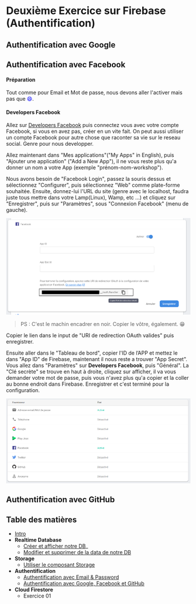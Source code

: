 # Deuxième Exercice sur Firebase (Authentification)

## Authentification avec Google

## Authentification avec Facebook

#### Préparation
Tout comme pour Email et Mot de passe, nous devons aller l'activer mais pas que <span style="color:blue">:smile:</span>.

#### Developers Facebook
Allez sur <a href="https://developers.facebook.com/" target="_blank">Developers Facebook</a> puis connectez vous avec votre compte Facebook, si vous en avez pas, créer en un vite fait. On peut aussi utiliser un compte Facebook pour autre chose que raconter sa vie sur le reseau social. Genre pour nous developper.

Allez maintenant dans "Mes applications"("My Apps" in English), puis "Ajouter une application" ("Add a New App"), il ne vous reste plus qu'a donner un nom a votre App (exemple "prénom-nom-workshop").

Nous avons besoin de "Facebook Login", passez la souris dessus et sélectionnez "Configurer", puis sélectionnez "Web" comme plate-forme souhaitée. Ensuite, donnez-lui l'URL du site (genre avec le localhost, faudra juste tous mettre dans votre Lamp(Linux), Wamp, etc ...) et cliquez sur "Enregistrer", puis sur "Paramètres", sous "Connexion Facebook" (menu de gauche).

![URI de redirection OAuth](../assets/facebooklogin.png "URI de redirection OAuth")

> PS : C'est le machin encadrer en noir. Copier le vôtre, également. :grin:

Copier le lien dans le input de "URI de redirection OAuth valides" puis enregistrer.

Ensuite aller dans le "Tableau de bord", copier l'ID de l’APP et mettez le dans "App ID" de Firebase, maintenant il nous reste a trouver "App Secret". Vous allez dans "Paramètres" sur **Developers Facebook**, puis "Général". 
La "Clé secrète" se trouve en haut à droite, cliquez sur afficher, il va vous demander votre mot de passe, puis vous n'avez plus qu'a copier et la coller au bonne endroit dans Firebase. Enregistrer et c'est terminé pour la configuration.

![Firebase Actived Facebook](../assets/firebase-after-actived-FB.png "Firebase activation de Facebook")




## Authentification avec GitHub


## Table des matières

  - [Intro](../intro.md) 
  - **Realtime Database**
    - [Créer et afficher notre DB](../1_Realtime_Database/exercice01.md)_
    - [Modifier et supprimer de la data de notre DB](../1_Realtime_Database/exercice02.md)
  - **Storage**
    - [Utiliser le composant Storage](../2_Storage/exercice01.md)
  - **Authentification**
    - [Authentification avec Email & Password](./3_Authentification/exercice01.md)
    - [Authentification avec Google, Facebook et GitHub](./3_Authentification/exercice01.md)
  - **Cloud Firestore**
    - Exercice 01
